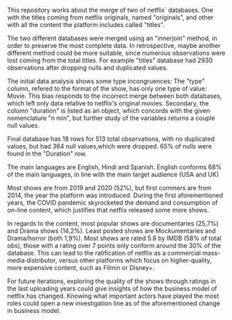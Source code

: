 This repository works about the merge of two of netflix´ databases. One with the titles coming from netflix originals, named "originals", and other with all the content the platform includes called "titles".

The two different databases were merged using an "innerjoin" method, in order to preserve the most complete data. In retrospective, maybe another different method could be more suitable, since numerous observations were lost coming from the total titles. For example "titles" database had 2930 observations after dropping nulls and duplicated values.

The initial data analysis shows some type incongruences: The "type" column, refered to the format of the show, has only one type of value: Movie. This bias responds to the incorrect merge between both databases, which left only data relative to netflix's original movies.
Secondary, the column "duration" is listed as an object, which concords with the given nomenclature "n min", but further study of the variables returns a couple null values.

Final database has 18 rows for 513 total observations, with no duplicated values, but had 364 null values,which were dropped. 65% of nulls were found in the "Duration" row.

The main languages are English, Hindi and Spanish. English conforms 68% of the main languages, in line with the main target audience (USA and UK) 

Most shows are from 2019 and 2020 (52%), but first commers are from 2014, the year the platform was introduced. During the first aforementioned years, the COVID pandemic skyrocketed the demand and consumption of on-line content, which justifies that netflix released some more shows.

In regards to the content, most popular shows are documentaries (25,7%) and Drama shows (14,2%). Least posted shows are Mockumentaries and Drama/horror (both 1,9%).
Most shows are rated 5.8 by IMDB (58% of total obs), those with a rating over 7 points only conform around the 30% of the database. This can lead to the ratification of netflix as a commercial mass-media distributor, versus other platforms which focus on higher-quality, more expensive content, such as Filmin or Disney+.

For future iterations, exploring the quality of the shows through ratings in the last uploading years could give insights of how the business model of netflix has changed. Knowing what important actors have played the most roles could open a new investigation line as of the aforementioned change in business model. 
